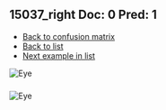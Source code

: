 ## 15037_right Doc: 0 Pred: 1
- [Back to confusion matrix](https://github.com/juliandewit/kaggle_retinopathy/blob/master/matrix.md)
- [Back to list](https://github.com/juliandewit/kaggle_retinopathy/blob/master/lists/01/list.md)
- [Next example in list](https://github.com/juliandewit/kaggle_retinopathy/blob/master/lists/01/15/1505_right.md)

![Eye](https://retinopaty.blob.core.windows.net/size1024/15037_right_0.jpeg)

### 

![Eye]()
